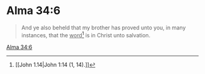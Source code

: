 # Alma 34:6

> And ye also beheld that my brother has proved unto you, in many instances, that the <u>word</u>[^a] is in Christ unto salvation.

[Alma 34:6](https://www.churchofjesuschrist.org/study/scriptures/bofm/alma/34?lang=eng&id=p6#p6)


[^a]: [[John 1.14|John 1:14 (1, 14).]]
